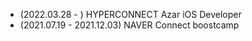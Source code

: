 - (2022.03.28 - ) HYPERCONNECT Azar iOS Developer
- (2021.07.19 - 2021.12.03) NAVER Connect boostcamp
